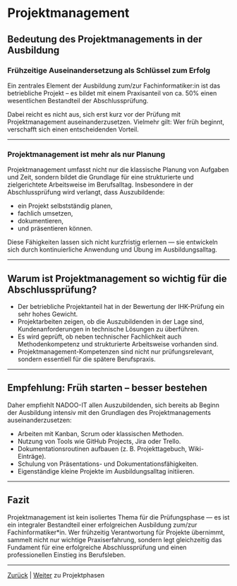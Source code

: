 # Projektmanagement

## Bedeutung des Projektmanagements in der Ausbildung

### Frühzeitige Auseinandersetzung als Schlüssel zum Erfolg

Ein zentrales Element der Ausbildung zum/zur Fachinformatiker:in ist das betriebliche Projekt – es bildet mit einem Praxisanteil von ca. 50% einen wesentlichen Bestandteil der Abschlussprüfung.

Dabei reicht es nicht aus, sich erst kurz vor der Prüfung mit Projektmanagement auseinanderzusetzen. Vielmehr gilt: Wer früh beginnt, verschafft sich einen entscheidenden Vorteil.

---

### Projektmanagement ist mehr als nur Planung

Projektmanagement umfasst nicht nur die klassische Planung von Aufgaben und Zeit, sondern bildet die Grundlage für eine strukturierte und zielgerichtete Arbeitsweise im Berufsalltag. Insbesondere in der Abschlussprüfung wird verlangt, dass Auszubildende:

- ein Projekt selbstständig planen,
- fachlich umsetzen,
- dokumentieren,
- und präsentieren können.

Diese Fähigkeiten lassen sich nicht kurzfristig erlernen — sie entwickeln sich durch kontinuierliche Anwendung und Übung im Ausbildungsalltag.

---

## Warum ist Projektmanagement so wichtig für die Abschlussprüfung?

- Der betriebliche Projektanteil hat in der Bewertung der IHK-Prüfung ein sehr hohes Gewicht.
- Projektarbeiten zeigen, ob die Auszubildenden in der Lage sind, Kundenanforderungen in technische Lösungen zu überführen.
- Es wird geprüft, ob neben technischer Fachlichkeit auch Methodenkompetenz und strukturierte Arbeitsweise vorhanden sind.
- Projektmanagement-Kompetenzen sind nicht nur prüfungsrelevant, sondern essentiell für die spätere Berufspraxis.

---

## Empfehlung: Früh starten – besser bestehen

Daher empfiehlt NADOO-IT allen Auszubildenden, sich bereits ab Beginn der Ausbildung intensiv mit den Grundlagen des Projektmanagements auseinanderzusetzen:

- Arbeiten mit Kanban, Scrum oder klassischen Methoden.
- Nutzung von Tools wie GitHub Projects, Jira oder Trello.
- Dokumentationsroutinen aufbauen (z. B. Projekttagebuch, Wiki-Einträge).
- Schulung von Präsentations- und Dokumentationsfähigkeiten.
- Eigenständige kleine Projekte im Ausbildungsalltag initiieren.

---

## Fazit

Projektmanagement ist kein isoliertes Thema für die Prüfungsphase — es ist ein integraler Bestandteil einer erfolgreichen Ausbildung zum/zur Fachinformatiker*in. Wer frühzeitig Verantwortung für Projekte übernimmt, sammelt nicht nur wichtige Praxiserfahrung, sondern legt gleichzeitig das Fundament für eine erfolgreiche Abschlussprüfung und einen professionellen Einstieg ins Berufsleben.

---

[Zurück](../02-planung/01-antrag/README.md) | [Weiter](../04-phasen/README.md) zu Projektphasen
